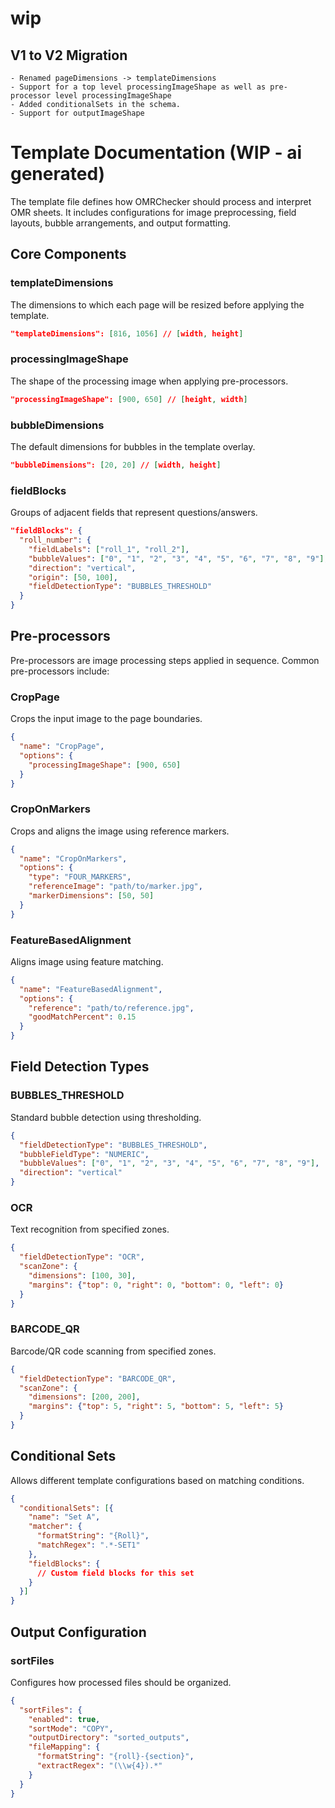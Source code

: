 # wip

## V1 to V2 Migration
    - Renamed pageDimensions -> templateDimensions
    - Support for a top level processingImageShape as well as pre-processor level processingImageShape
    - Added conditionalSets in the schema.
    - Support for outputImageShape

<!-- - TODO: add Links to Readmes inside individual samples -->

# Template Documentation (WIP - ai generated)

The template file defines how OMRChecker should process and interpret OMR sheets. It includes configurations for image preprocessing, field layouts, bubble arrangements, and output formatting.

## Core Components

### templateDimensions
The dimensions to which each page will be resized before applying the template.
```json
"templateDimensions": [816, 1056] // [width, height]
```

### processingImageShape
The shape of the processing image when applying pre-processors.
```json
"processingImageShape": [900, 650] // [height, width]
```

### bubbleDimensions
The default dimensions for bubbles in the template overlay.
```json
"bubbleDimensions": [20, 20] // [width, height]
```

### fieldBlocks
Groups of adjacent fields that represent questions/answers.
```json
"fieldBlocks": {
  "roll_number": {
    "fieldLabels": ["roll_1", "roll_2"],
    "bubbleValues": ["0", "1", "2", "3", "4", "5", "6", "7", "8", "9"],
    "direction": "vertical",
    "origin": [50, 100],
    "fieldDetectionType": "BUBBLES_THRESHOLD"
  }
}
```

## Pre-processors

Pre-processors are image processing steps applied in sequence. Common pre-processors include:

### CropPage
Crops the input image to the page boundaries.
```json
{
  "name": "CropPage",
  "options": {
    "processingImageShape": [900, 650]
  }
}
```

### CropOnMarkers
Crops and aligns the image using reference markers.
```json
{
  "name": "CropOnMarkers",
  "options": {
    "type": "FOUR_MARKERS",
    "referenceImage": "path/to/marker.jpg",
    "markerDimensions": [50, 50]
  }
}
```

### FeatureBasedAlignment
Aligns image using feature matching.
```json
{
  "name": "FeatureBasedAlignment",
  "options": {
    "reference": "path/to/reference.jpg",
    "goodMatchPercent": 0.15
  }
}
```

## Field Detection Types

### BUBBLES_THRESHOLD
Standard bubble detection using thresholding.
```json
{
  "fieldDetectionType": "BUBBLES_THRESHOLD",
  "bubbleFieldType": "NUMERIC",
  "bubbleValues": ["0", "1", "2", "3", "4", "5", "6", "7", "8", "9"],
  "direction": "vertical"
}
```

### OCR
Text recognition from specified zones.
```json
{
  "fieldDetectionType": "OCR",
  "scanZone": {
    "dimensions": [100, 30],
    "margins": {"top": 0, "right": 0, "bottom": 0, "left": 0}
  }
}
```

### BARCODE_QR
Barcode/QR code scanning from specified zones.
```json
{
  "fieldDetectionType": "BARCODE_QR",
  "scanZone": {
    "dimensions": [200, 200],
    "margins": {"top": 5, "right": 5, "bottom": 5, "left": 5}
  }
}
```

## Conditional Sets

Allows different template configurations based on matching conditions.
```json
{
  "conditionalSets": [{
    "name": "Set A",
    "matcher": {
      "formatString": "{Roll}",
      "matchRegex": ".*-SET1"
    },
    "fieldBlocks": {
      // Custom field blocks for this set
    }
  }]
}
```

## Output Configuration

### sortFiles
Configures how processed files should be organized.
```json
{
  "sortFiles": {
    "enabled": true,
    "sortMode": "COPY",
    "outputDirectory": "sorted_outputs",
    "fileMapping": {
      "formatString": "{roll}-{section}",
      "extractRegex": "(\\w{4}).*"
    }
  }
}
```
